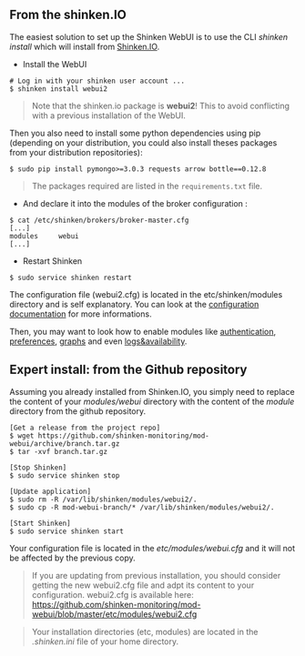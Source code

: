 ## From the shinken.IO

The easiest solution to set up the Shinken WebUI is to use the CLI *shinken install* which will install from [Shinken.IO](http://shinken.io/).

* Install the WebUI
```
# Log in with your shinken user account ...
$ shinken install webui2
```

> Note that the shinken.io package is **webui2**! This to avoid conflicting with a previous installation of the WebUI.

Then you also need to install some python dependencies using pip (depending on your distribution, you could also install theses packages from your distribution repositories):

```
$ sudo pip install pymongo>=3.0.3 requests arrow bottle==0.12.8
```

> The packages required are listed in the `requirements.txt` file.

* And declare it into the modules of the broker configuration :
```
$ cat /etc/shinken/brokers/broker-master.cfg
[...]
modules     webui
[...]
```

* Restart Shinken
```
$ sudo service shinken restart
```

The configuration file (webui2.cfg) is located in the etc/shinken/modules directory and is self explanatory. You can look at the [configuration documentation](configuring) for more informations.

Then, you may want to look how to enable modules like [authentication](ins-authenticating), [preferences](ins-storing), [graphs](ins-graphing) and even [logs&availability](ins-logs).

## Expert install: from the Github repository

Assuming you already installed from Shinken.IO, you simply need to replace the content of your *modules/webui* directory with the content of the *module* directory from the github repository.
```
[Get a release from the project repo]
$ wget https://github.com/shinken-monitoring/mod-webui/archive/branch.tar.gz
$ tar -xvf branch.tar.gz

[Stop Shinken]
$ sudo service shinken stop

[Update application]
$ sudo rm -R /var/lib/shinken/modules/webui2/.
$ sudo cp -R mod-webui-branch/* /var/lib/shinken/modules/webui2/.

[Start Shinken]
$ sudo service shinken start
```

Your configuration file is located in the *etc/modules/webui.cfg* and it will not be affected by the previous copy.

> If you are updating from previous installation, you should consider getting the new webui2.cfg file and adpt its content to your configuration. webui2.cfg is available here: https://github.com/shinken-monitoring/mod-webui/blob/master/etc/modules/webui2.cfg

> Your installation directories (etc, modules) are located in the *.shinken.ini* file of your home directory.